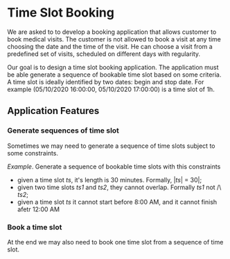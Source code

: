 # Time Slot Booking

We are asked to to develop a booking application that allows customer to book medical visits. The customer is not allowed to book a visit at any time choosing the date and the time of the visit. He can choose a visit from a predefined set of visits, scheduled on different days with regularity.

Our goal is to design a time slot booking application. The application must be able generate a sequence of bookable time slot based on some criteria. A time slot is ideally identified by two dates: begin and stop date. For example (05/10/2020 16:00:00, 05/10/2020 17:00:00) is a time slot of 1h.

## Application Features

### Generate sequences of time slot

Sometimes we may need to generate a sequence of time slots subject to some constraints.

_Example_. Generate a sequence of bookable time slots with this constraints

- given a time slot _ts_, it's length is 30 minutes. Formally, |_ts_| = 30|;
- given two time slots _ts1_ and _ts2_, they cannot overlap. Formally _ts1_ not /\ _ts2_;
- given a time slot _ts_ it cannot start before 8:00 AM, and it cannot finish afetr 12:00 AM

### Book a time slot

At the end we may also need to book one time slot from a sequence of time slot.
